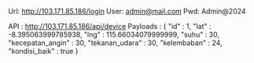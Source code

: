 Url: http://103.171.85.186/login
User: admin@mail.com
Pwd: Admin@2024

API : http://103.171.85.186/api/device
Payloads :
{
    "id" : 1,
    "lat" : -8.395063999785938,
    "lng" : 115.66034079999999,
    "suhu" : 30,
    "kecepatan_angin" : 30,
    "tekanan_udara" : 30,
    "kelembaban" : 24,
    "kondisi_baik" : true
}
